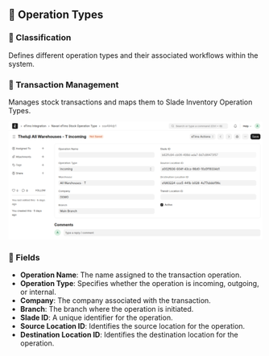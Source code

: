 ## 🚀 Operation Types

### 📂 Classification

Defines different operation types and their associated workflows within the system.

### 💼 Transaction Management

Manages stock transactions and maps them to Slade Inventory Operation Types.

![Current Environment Identifier](../images/operation_type.png)

### 📝 Fields

- **Operation Name**: The name assigned to the transaction operation.
- **Operation Type**: Specifies whether the operation is incoming, outgoing, or internal.
- **Company**: The company associated with the transaction.
- **Branch**: The branch where the operation is initiated.
- **Slade ID**: A unique identifier for the operation.
- **Source Location ID**: Identifies the source location for the operation.
- **Destination Location ID**: Identifies the destination location for the operation.
